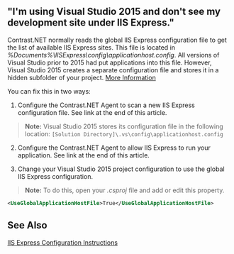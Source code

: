<!--
title: "Visual Studio 2015 IIS Express Configuration"
description: "Troubleshooting instructions for debugging IIS Express sites created with Visual Studio 2015 or above."
tags: "troubleshoot configuration visual studio agent .Net"
-->
## "I'm using Visual Studio 2015 and don't see my development site under IIS Express."

Contrast.NET normally reads the global IIS Express configuration file to get the list of available IIS Express sites.  This file is located in *%Documents%\IISExpress\config\applicationhost.config*.  All versions of Visual Studio prior to 2015 had put applications into this file.  However, Visual Studio 2015 creates a separate configuration file and stores it in a hidden subfolder of your project. [More Information](http://visualstudio.uservoice.com/forums/121579-visual-studio/suggestions/6079923-store-project-related-information-in-vs-folder-to)  

You can fix this in two ways: 

1. Configure the Contrast.NET Agent to scan a new IIS Express configuration file.  See link at the end of this article.
> **Note:**
   Visual Studio 2015 stores its configuration file in the following location: ```[Solution Directory]\.vs\config\applicationhost.config```

2. Configure the Contrast.NET Agent to allow IIS Express to run your application. See link at the end of this article.

3. Change your Visual Studio 2015 project configuration to use the global IIS Express configuration.  
> **Note:**
   To do this, open your *.csproj* file and add or edit this property.

   ```xml
   <UseGlobalApplicationHostFile>True</UseGlobalApplicationHostFile>
   ```

## See Also

[IIS Express Configuration Instructions](installation_netconfig.html#iis)
